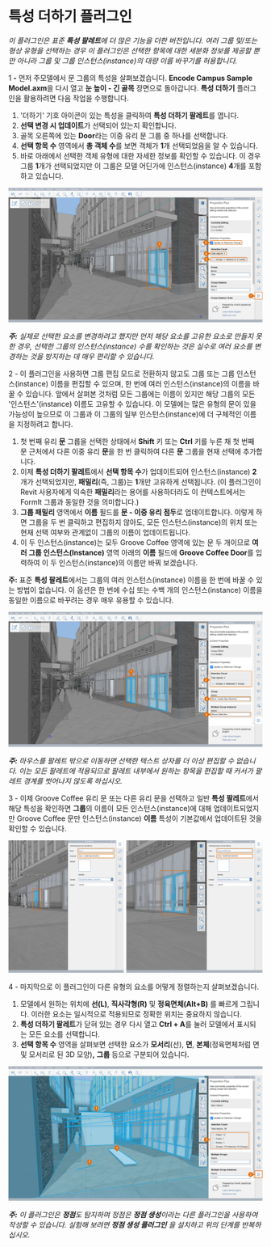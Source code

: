 # 특성 더하기 플러그인

_이 플러그인은 표준_ _**특성 팔레트**에 더 많은 기능을 더한 버전입니다. 여러 그룹 및/또는 형상 유형을 선택하는 경우 이 플러그인은 선택한 항목에 대한 세분화 정보를 제공할 뿐만 아니라 그룹 및 그룹 인스턴스(instance)의 대량 이름 바꾸기를 허용합니다._

1 **-** 먼저 주모델에서 문 그룹의 특성을 살펴보겠습니다. **Encode Campus Sample Model.axm**을 다시 열고 **눈 높이 - 긴 골목** 장면으로 돌아갑니다. **특성 더하기** 플러그인을 활용하려면 다음 작업을 수행합니다.

1. '더하기' 기호 아이콘이 있는 특성을 클릭하여 **특성 더하기 팔레트**를 엽니다.
2. **선택 변경 시 업데이트**가 선택되어 있는지 확인합니다.
3. 골목 오른쪽에 있는 **Door**라는 이중 유리 문 그룹 중 하나를 선택합니다.
4. **선택 항목 수** 영역에서 **총 객체 수**를 보면 객체가 **1**개 선택되었음을 알 수 있습니다.
5. 바로 아래에서 선택한 객체 유형에 대한 자세한 정보를 확인할 수 있습니다. 이 경우 그룹 **1**개가 선택되었지만 이 그룹은 모델 어딘가에 인스턴스(instance) **4**개를 포함하고 있습니다.

![](<../../.gitbook/assets/10 (2) (1).png>)

_**주:**_ _실제로 선택한 요소를 변경하려고 했지만 먼저 해당 요소를 고유한 요소로 만들지 못한 경우, 선택한 그룹의 인스턴스(instance) 수를 확인하는 것은 실수로 여러 요소를 변경하는 것을 방지하는 데 매우 편리할 수 있습니다._

2 - 이 플러그인을 사용하면 그룹 편집 모드로 전환하지 않고도 그룹 또는 그룹 인스턴스(instance) 이름을 편집할 수 있으며, 한 번에 여러 인스턴스(instance)의 이름을 바꿀 수 있습니다. 앞에서 살펴본 것처럼 모든 그룹에는 이름이 있지만 해당 그룹의 모든 '인스턴스'(instance) 이름도 고유할 수 있습니다. 이 모델에는 많은 유형의 문이 있을 가능성이 높으므로 이 그룹과 이 그룹의 일부 인스턴스(instance)에 더 구체적인 이름을 지정하려고 합니다.

1. 첫 번째 유리 **문** 그룹을 선택한 상태에서 **Shift** 키 또는 **Ctrl** 키를 누른 채 첫 번째 문 근처에서 다른 이중 유리 **문**을 한 번 클릭하여 다른 **문** 그룹을 현재 선택에 추가합니다.
2. 이제 **특성 더하기 팔레트**에서 **선택 항목 수**가 업데이트되어 인스턴스(instance) **2**개가 선택되었지만, **패밀리**(즉, 그룹)는 **1**개만 고유하게 선택됩니다. (이 플러그인이 Revit 사용자에게 익숙한 **패밀리**라는 용어를 사용하더라도 이 컨텍스트에서는 FormIt 그룹과 동일한 것을 의미합니다.)
3. **그룹 패밀리** 영역에서 **이름** 필드를 **문 - 이중 유리 점두**로 업데이트합니다. 이렇게 하면 그룹을 두 번 클릭하고 편집하지 않아도, 모든 인스턴스(instance)의 위치 또는 현재 선택 여부와 관계없이 그룹의 이름이 업데이트됩니다.
4. 이 두 인스턴스(instance)는 모두 Groove Coffee 영역에 있는 문 두 개이므로 **여러 그룹 인스턴스(Instance)** 영역 아래의 **이름** 필드에 **Groove Coffee Door**를 입력하여 이 두 인스턴스(instance)의 이름만 바꿔 보겠습니다.

**주:** 표준 **특성 팔레트**에서는 그룹의 여러 인스턴스(instance) 이름을 한 번에 바꿀 수 있는 방법이 없습니다. 이 옵션은 한 번에 수십 또는 수백 개의 인스턴스(instance) 이름을 동일한 이름으로 바꾸려는 경우 매우 유용할 수 있습니다.

![](<../../.gitbook/assets/11 (6) (1).png>)

_**주:**_ _마우스를 팔레트 밖으로 이동하면 선택한 텍스트 상자를 더 이상 편집할 수 없습니다. 이는 모든 팔레트에 적용되므로 팔레트 내부에서 원하는 항목을 편집할 때 커서가 팔레트 경계를 벗어나지 않도록 하십시오._

3 - 이제 Groove Coffee 유리 문 또는 다른 유리 문을 선택하고 일반 **특성 팔레트**에서 해당 특성을 확인하면 **그룹**의 이름이 모든 인스턴스(instance)에 대해 업데이트되었지만 Groove Coffee 문만 인스턴스(instance) **이름** 특성이 기본값에서 업데이트된 것을 확인할 수 있습니다.

![](<../../.gitbook/assets/12 (3) (1).png>)

4 - 마지막으로 이 플러그인이 다른 유형의 요소를 어떻게 정렬하는지 살펴보겠습니다.

1. 모델에서 원하는 위치에 **선(L)**, **직사각형(R)** 및 **정육면체(Alt+B)** 를 빠르게 그립니다. 이러한 요소는 일시적으로 적용되므로 정확한 위치는 중요하지 않습니다.
2. **특성 더하기 팔레트**가 닫혀 있는 경우 다시 열고 **Ctrl + A**를 눌러 모델에서 표시되는 모든 요소를 선택합니다.
3. **선택 항목 수** 영역을 살펴보면 선택한 요소가 **모서리**(선), **면**, **본체**(정육면체처럼 면 및 모서리로 된 3D 모양)**,** **그룹** 등으로 구분되어 있습니다.

![](<../../.gitbook/assets/13 (3) (1).png>)

_**주:**_ _이 플러그인은_ _**정점**도 탐지하며 정점은_ _**정점 생성**이라는 다른 플러그인을 사용하여 작성할 수 있습니다. 실험해 보려면_ _**정점 생성 플러그인**_ _을 설치하고 위의 단계를 반복하십시오._
